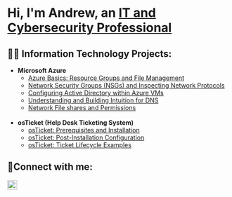 <h1>Hi, I'm Andrew, an <a href="https://www.linkedin.com/in/andrew-khun/">IT and Cybersecurity Professional</a></h1>

<h2>👨‍💻 Information Technology Projects:</h2>

- <b>Microsoft Azure</b>
  - [Azure Basics: Resource Groups and File Management](https://github.com/andrewkhun/azure-basics)
  - [Network Security Groups (NSGs) and Inspecting Network Protocols](https://github.com/andrewkhun/azure-network-protocols)
  - [Configuring Active Directory within Azure VMs](https://github.com/andrewkhun/configure-ad)
  - [Understanding and Building Intuition for DNS](https://github.com/andrewkhun/understanding-dns)
  - [Network File shares and Permissions](https://github.com/andrewkhun/network-file-shares)</br></br>
- <b>osTicket (Help Desk Ticketing System)</b>
  - [osTicket: Prerequisites and Installation](https://github.com/andrewkhun/osticket-prereqs)
  - [osTicket: Post-Installation Configuration](https://github.com/andrewkhun/post-install-config)
  - [osTicket: Ticket Lifecycle Examples](https://github.com/andrewkhun/ticket-lifecycle)

<h2>🤳Connect with me:</h2>

[<img align="left" alt="Andrew Khun | LinkedIn" width="22px" src="https://cdn.jsdelivr.net/npm/simple-icons@v3/icons/linkedin.svg" />][linkedin]

[linkedin]: https://linkedin.com/in/andrew-khun

